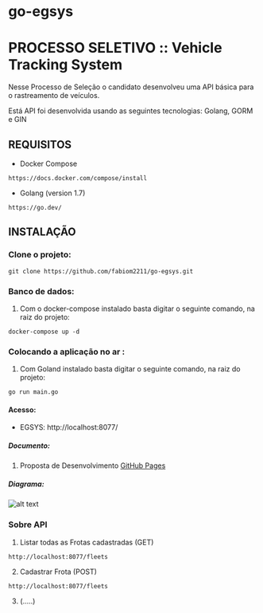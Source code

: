 # go-egsys

# PROCESSO SELETIVO :: Vehicle Tracking System

Nesse Processo de Seleção o candidato desenvolveu uma API básica para o rastreamento de veículos.

Está API foi desenvolvida usando as seguintes tecnologias: Golang, GORM e GIN

## REQUISITOS

* Docker Compose

```
https://docs.docker.com/compose/install
```

* Golang (version 1.7)

```
https://go.dev/
```

## INSTALAÇÃO
### Clone o projeto:
```
git clone https://github.com/fabiom2211/go-egsys.git
```

### Banco de dados:
1. Com o docker-compose instalado basta digitar o seguinte comando, na raiz do projeto:
```
docker-compose up -d 
```

### Colocando a aplicação no ar :
1. Com Goland instalado basta digitar o seguinte comando, na raiz do projeto:
```
go run main.go
```

#### Acesso:
* EGSYS: http://localhost:8077/

##### Documento:
1. Proposta de Desenvolvimento [GitHub Pages](https://github.com/fabiom2211/go-egsys/blob/main/doc/EGSYS-Golang-Challenge.pdf)


##### Diagrama:

![alt text](https://github.com/fabiom2211/go-egsys/blob/main/doc/Diagram.png?raw=true)


### Sobre API
1. Listar todas as Frotas cadastradas (GET)
```
http://localhost:8077/fleets
```
2. Cadastrar Frota (POST)
```
http://localhost:8077/fleets
```
3. (.....)
